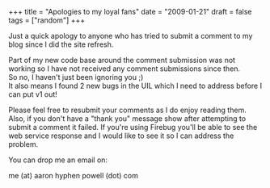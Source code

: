 +++
title = "Apologies to my loyal fans"
date = "2009-01-21"
draft = false
tags = ["random"]
+++

<p>Just a quick apology to anyone who has tried to submit a comment to my blog since I did the site refresh.</p>
<p>Part of my new code base around the comment submission was not working so I have not received any comment submissions since then.<br>So no, I haven't just been ignoring you ;)<br>It also means I found 2 new bugs in the UIL which I need to address before I can put v1 out!</p>
<p>Please feel free to resubmit your comments as I do enjoy reading them. Also, if you don't have a "thank you" message show after attempting to submit a comment it failed. If you're using Firebug you'll be able to see the web service response and I would like to see it so I can address the problem.</p>
<p>You can drop me an email on:</p>
<p>me (at) aaron hyphen powell (dot) com</p>